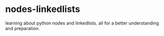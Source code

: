 # nodes-linkedlists
learning about python nodes and linkedlists.  all for a better understanding and preparation.
